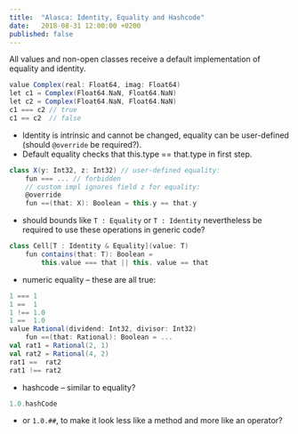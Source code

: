 ```yaml
---
title:  "Alasca: Identity, Equality and Hashcode"
date:   2018-08-31 12:00:00 +0200
published: false
---
```


All values and non-open classes receive a default implementation of equality and identity.

```scala
value Complex(real: Float64, imag: Float64)
let c1 = Complex(Float64.NaN, Float64.NaN)
let c2 = Complex(Float64.NaN, Float64.NaN)
c1 === c2 // true
c1 == c2  // false
```

- Identity is intrinsic and cannot be changed, equality can be user-defined (should `@override` be required?).
- Default equality checks that this.type == that.type in first step.

```scala
class X(y: Int32, z: Int32) // user-defined equality:
	fun === ... // forbidden
	// custom impl ignores field z for equality:
	@override
	fun ==(that: X): Boolean = this.y == that.y
```

 - should bounds like `T : Equality` or `T : Identity` nevertheless be required to use these operations in generic code?

```scala
class Cell[T : Identity & Equality](value: T)
	fun contains(that: T): Boolean =
		this.value === that || this. value == that
```

 - numeric equality – these are all true:

```scala
1 === 1
1 ==  1
1 !== 1.0
1 ==  1.0
value Rational(dividend: Int32, divisor: Int32)
	fun ==(that: Rational): Boolean = ...
val rat1 = Rational(2, 1)
val rat2 = Rational(4, 2)
rat1 ==  rat2
rat1 !== rat2
```

- hashcode – similar to equality?

```scala
1.0.hashCode
```
- or `1.0.##`, to make it look less like a method and more like an operator?
